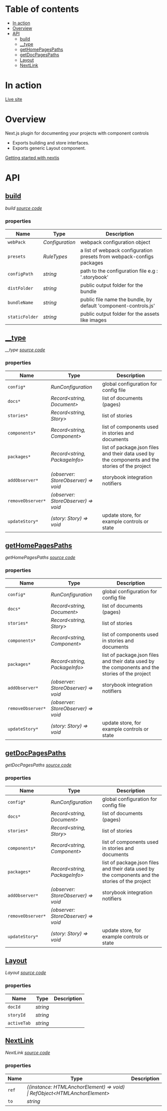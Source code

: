 # Table of contents

-   [In action](#in-action)
-   [Overview](#overview)
-   [API](#api)
    -   [<ins>build</ins>](#insbuildins)
    -   [<ins>\_\_type</ins>](#ins__typeins)
    -   [<ins>getHomePagesPaths</ins>](#insgethomepagespathsins)
    -   [<ins>getDocPagesPaths</ins>](#insgetdocpagespathsins)
    -   [<ins>Layout</ins>](#inslayoutins)
    -   [<ins>NextLink</ins>](#insnextlinkins)

# In action

[Live site](https://nextjs.component-controls.com)

# Overview

Next.js plugin for documenting your projects with component controls

-   Exports building and store interfaces.
-   Exports generic Layout component.

[Getting started with nextjs](https://component-controls.com/tutorial/getting-started/nextjs)

# API

<react-docgen-typescript path="./src" />

<!-- START-REACT-DOCGEN-TYPESCRIPT -->

## <ins>build</ins>

_build [source code](https://github.com/ccontrols/component-controls/tree/master/integrations/nextjs-plugin/src/build.ts)_

### properties

| Name           | Type            | Description                                                           |
| -------------- | --------------- | --------------------------------------------------------------------- |
| `webPack`      | _Configuration_ | webpack configuration object                                          |
| `presets`      | _RuleTypes_     | a list of webpack configuration presets from webpack-configs packages |
| `configPath`   | _string_        | path to the configuration file e.g : '.storybook'                     |
| `distFolder`   | _string_        | public output folder for the bundle                                   |
| `bundleName`   | _string_        | public file name the bundle, by default 'component-controls.js'       |
| `staticFolder` | _string_        | public output folder for the assets like images                       |

## <ins>\_\_type</ins>

_\_\_type [source code](https://github.com/ccontrols/component-controls/tree/master/integrations/nextjs-plugin/src/page-links.ts)_

### properties

| Name              | Type                                | Description                                                                                     |
| ----------------- | ----------------------------------- | ----------------------------------------------------------------------------------------------- |
| `config*`         | _RunConfiguration_                  | global configuration for config file                                                            |
| `docs*`           | _Record&lt;string, Document>_       | list of documents (pages)                                                                       |
| `stories*`        | _Record&lt;string, Story>_          | list of stories                                                                                 |
| `components*`     | _Record&lt;string, Component>_      | list of components used in stories and documents                                                |
| `packages*`       | _Record&lt;string, PackageInfo>_    | list of package.json files and their data used by the components and the stories of the project |
| `addObserver*`    | _(observer: StoreObserver) => void_ | storybook integration notifiers                                                                 |
| `removeObserver*` | _(observer: StoreObserver) => void_ |                                                                                                 |
| `updateStory*`    | _(story: Story) => void_            | update store, for example controls or state                                                     |

## <ins>getHomePagesPaths</ins>

_getHomePagesPaths [source code](https://github.com/ccontrols/component-controls/tree/master/integrations/nextjs-plugin/src/page-links.ts)_

### properties

| Name              | Type                                | Description                                                                                     |
| ----------------- | ----------------------------------- | ----------------------------------------------------------------------------------------------- |
| `config*`         | _RunConfiguration_                  | global configuration for config file                                                            |
| `docs*`           | _Record&lt;string, Document>_       | list of documents (pages)                                                                       |
| `stories*`        | _Record&lt;string, Story>_          | list of stories                                                                                 |
| `components*`     | _Record&lt;string, Component>_      | list of components used in stories and documents                                                |
| `packages*`       | _Record&lt;string, PackageInfo>_    | list of package.json files and their data used by the components and the stories of the project |
| `addObserver*`    | _(observer: StoreObserver) => void_ | storybook integration notifiers                                                                 |
| `removeObserver*` | _(observer: StoreObserver) => void_ |                                                                                                 |
| `updateStory*`    | _(story: Story) => void_            | update store, for example controls or state                                                     |

## <ins>getDocPagesPaths</ins>

_getDocPagesPaths [source code](https://github.com/ccontrols/component-controls/tree/master/integrations/nextjs-plugin/src/page-links.ts)_

### properties

| Name              | Type                                | Description                                                                                     |
| ----------------- | ----------------------------------- | ----------------------------------------------------------------------------------------------- |
| `config*`         | _RunConfiguration_                  | global configuration for config file                                                            |
| `docs*`           | _Record&lt;string, Document>_       | list of documents (pages)                                                                       |
| `stories*`        | _Record&lt;string, Story>_          | list of stories                                                                                 |
| `components*`     | _Record&lt;string, Component>_      | list of components used in stories and documents                                                |
| `packages*`       | _Record&lt;string, PackageInfo>_    | list of package.json files and their data used by the components and the stories of the project |
| `addObserver*`    | _(observer: StoreObserver) => void_ | storybook integration notifiers                                                                 |
| `removeObserver*` | _(observer: StoreObserver) => void_ |                                                                                                 |
| `updateStory*`    | _(story: Story) => void_            | update store, for example controls or state                                                     |

## <ins>Layout</ins>

_Layout [source code](https://github.com/ccontrols/component-controls/tree/master/integrations/nextjs-plugin/src/components/Layout.tsx)_

### properties

| Name        | Type     | Description |
| ----------- | -------- | ----------- |
| `docId`     | _string_ |             |
| `storyId`   | _string_ |             |
| `activeTab` | _string_ |             |

## <ins>NextLink</ins>

_NextLink [source code](https://github.com/ccontrols/component-controls/tree/master/integrations/nextjs-plugin/src/components/NextLink.tsx)_

### properties

| Name  | Type                                                                         | Description |
| ----- | ---------------------------------------------------------------------------- | ----------- |
| `ref` | _((instance: HTMLAnchorElement) => void) \| RefObject&lt;HTMLAnchorElement>_ |             |
| `to`  | _string_                                                                     |             |

<!-- END-REACT-DOCGEN-TYPESCRIPT -->
